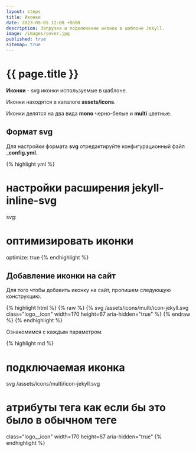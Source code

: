 ```yaml
---
layout: steps
title: Иконки
date: 2023-09-05 12:00 +0600
description: Загрузка и подключение иконок в шаблоне Jekyll.
image: /images/cover.jpg
published: true
sitemap: true
---
```


# {{ page.title }}

**Иконки** - svg иконки используемые в шаблоне.

Иконки находятся в каталоге **assets/icons**.

Иконки делятся на два вида **mono** черно-белые и **multi** цветные.

## Формат svg

Для настройки формата **svg** отредактируйте конфигурационный файл **_config.yml**.

{% highlight yml %}
# настройки расширения jekyll-inline-svg
svg:
  # оптимизировать иконки
  optimize: true
{% endhighlight %}

## Добавление иконки на сайт

Для того чтобы добавить иконку на сайт, пропишем следующую конструкцию.

{% highlight html %}
{% raw %}
{% svg /assets/icons/multi/icon-jekyll.svg class="logo__icon" width=170 height=67 aria-hidden="true" %}
{% endraw %}
{% endhighlight %}

Ознакомимся с каждым параметром.

{% highlight md %}
# подключаемая иконка
svg /assets/icons/multi/icon-jekyll.svg

# атрибуты тега как если бы это было в обычном теге
class="logo__icon" 
width=170 
height=67 
aria-hidden="true"
{% endhighlight %}
